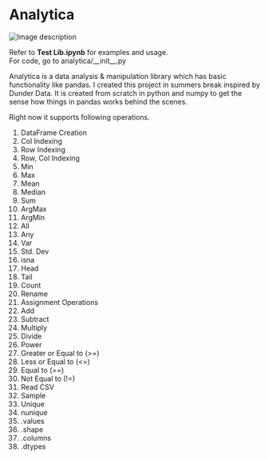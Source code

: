 # Analytica

![Image description](https://technoitworld.com/wp-content/uploads/2016/05/Data-Analysis_Banner.jpg)

Refer to **Test Lib.ipynb** for examples and usage.  
For code, go to analytica/\_\_init\_\_.py

Analytica is a data analysis & manipulation library which has basic functionality like pandas. I created this project in summers break inspired by Dunder Data. It is created from scratch in python and numpy to get the sense how things in pandas works behind the scenes.

Right now it supports following operations.

1) DataFrame Creation
2) Col Indexing
3) Row Indexing
4) Row, Col Indexing
5) Min
6) Max
7) Mean
8) Median
9) Sum
10) ArgMax
11) ArgMin
12) All
13) Any
14) Var
15) Std. Dev
16) isna
17) Head
18) Tail
19) Count
20) Rename
21) Assignment Operations
22) Add
23) Subtract
24) Multiply
25) Divide
26) Power
27) Greater or Equal to (>=)
28) Less or Equal to (<=)
29) Equal to (==)
30) Not Equal to (!=)
31) Read CSV
32) Sample
33) Unique
34) nunique
35) .values
36) .shape
37) .columns
38) .dtypes
